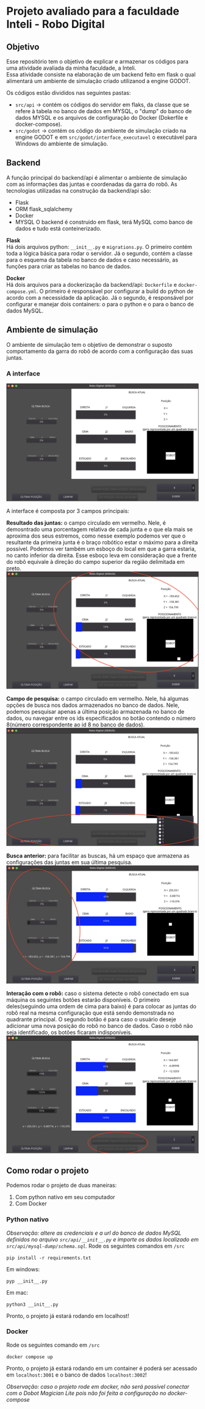# Projeto avaliado para a faculdade Inteli - Robo Digital

## Objetivo

Esse repositório tem o objetivo de explicar e armazenar os códigos para uma atividade avaliada da minha faculdade, a Inteli.  
Essa atividade consiste na elaboração de um backend feito em flask o qual alimentará um ambiente de simulação criado utilizanod a engine GODOT.

Os códigos estão divididos nas seguintes pastas:

- `src/api` -> contém os códigos do servidor em flaks, da classe que se refere à tabela no banco de dados em MYSQL, o "dump" do banco de dados MYSQL e os arquivos de configuração do Docker (Dokerfile e docker-compose).
- `src/godot` -> contém os código do ambiente de simulação criado na engine GODOT e em `src/godot/interface_executavel` o executável para Windows do ambiente de simulação.

## Backend

A função principal do backend/api é alimentar o ambiente de simulação com as informações das juntas e coordenadas da garra do robô.
As tecnologias utilizadas na construção da backend/api são:

- Flask
- ORM flask_sqlalchemy
- Docker
- MYSQL
  O backend é construido em flask, terá MySQL como banco de dados e tudo está conteinerizado.

**Flask**    
   Há dois arquivos python: `__init__.py` e `migrations.py`. O primeiro contém toda a lógica básica para rodar o servidor. Já o segundo, contém a classe para o esquema da tabela no banco de dados e caso necessário, as funções para criar as tabelas no banco de dados.

**Docker**    
   Há dois arquivos para a dockerização da backend/api: `Dockerfile` e `docker-compose.yml`. O primeiro é responsável por configurar a build do python de acordo com a necessidade da aplicação. Já o segundo, é responsável por configurar e manejar dois containers: o para o python e o para o banco de dados MySQL.

## Ambiente de simulação

O ambiente de simulação tem o objetivo de demonstrar o suposto comportamento da garra do robô de acordo com a configuração das suas juntas.

### A interface

![plot](./images/Image_1.png)

A interface é composta por 3 campos principais:

**Resultado das juntas:** o campo circulado em vermelho. Nele, é demosntrado uma porcentagem relativa de cada junta e o que ela mais se aproxima dos seus estremos, como nesse exemplo podemos ver que o resultante da primeira junta é o braço robótico estar o máximo para a direita possível. Podemos ver também um esboço do local em que a garra estaria, no canto inferior da direita. Esse esboço leva em consideração que a frente do robô equivale à direção do campo superior da região delimitada em preto.
![plot](./images/Image_3.png)

**Campo de pesquisa:** o campo circulado em vermelho. Nele, há algumas opções de busca nos dados armazenados no banco de dados. Nele, podemos pesquisar apenas a última posição armazenada no banco de dados, ou navegar entre os ids especificados no botão contendo o número 8(número correspondente ao id 8 no banco de dados).
![plot](./images/Image_4.png)

**Busca anterior:** para facilitar as buscas, há um espaço que armazena as configurações das juntas em sua última pesquisa.
![plot](./images/Image_5.png)

**Interação com o robô:** caso o sistema detecte o robô conectado em sua máquina os seguintes botões estarão disponíveis. O primeiro deles(seguindo uma ordem de cima para baixo) é para colocar as juntas do robô real na mesma configuração que está sendo demonstrada no quadrante principal. O segundo botão é para caso o usuário deseje adicionar uma nova posição do robô no banco de dados. Caso o robô não seja identificado, os botões ficaram indisponíveis.
![plot](./images/Image_6.png)

## Como rodar o projeto

Podemos rodar o projeto de duas maneiras:

1.  Com python nativo em seu computador
2.  Com Docker

### Python nativo

_Observação: altere as credenciais e a url do banco de dados MySQL definidos no arquivo `src/api/__init__.py` e importe os dados localizado em `src/api/mysql-dump/schema.sql`._
Rode os seguintes comandos em `/src`

```shell
pip install -r requirements.txt
```

Em windows:

```shell
pyp __init__.py
```

Em mac:

```shell
python3 __init__.py
```

Pronto, o projeto já estará rodando em localhost!

### Docker

Rode os seguintes comando em `/src`

```shell
docker compose up
```

Pronto, o projeto já estará rodando em um container é poderá ser acessado em `localhost:3001` e o banco de dados `localhost:3002`!

_Observação: caso o projeto rode em docker, não será possível conectar com o Dobot Magician Lite pois não foi feita a configuração no docker-compose_
